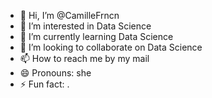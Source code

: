 - 👋 Hi, I’m @CamilleFrncn
- 👀 I’m interested in Data Science
- 🌱 I’m currently learning Data Science
- 💞️ I’m looking to collaborate on Data Science
- 📫 How to reach me by my mail
- 😄 Pronouns: she
- ⚡ Fun fact: .

<!---
CamilleFrncn/CamilleFrncn is a ✨ special ✨ repository because its `README.md` (this file) appears on your GitHub profile.
You can click the Preview link to take a look at your changes.
--->
